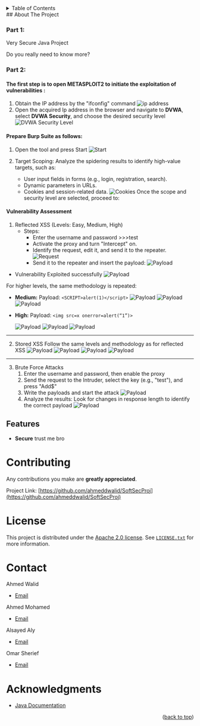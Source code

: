 <!-- TABLE OF CONTENTS -->

<details>  
 <summary>Table of Contents</summary>  
 <ol>  
 <li>  
 <a href="#about-the-project">About The Project</a>  
 </li>  
 <li><a href="#features">Features</a></li>  
 <li><a href="#contributing">Contributing</a></li>  
 <li><a href="#license">License</a></li>  
 <li><a href="#contact">Contact</a></li>  
 <li>  
 <a href="#acknowledgments">Acknowledgments</a>  
 </li>  
 </ol> </details>   
<!-- ABOUT THE PROJECT -->  
## About The Project

### Part 1:

Very Secure Java Project

Do you really need to know more?

### Part 2:

#### The first step is to open METASPLOIT2 to initiate the exploitation of vulnerabilities :

1. Obtain the IP address by the "ifconfig" command
   ![ip address](images/Picture1.png)
2. Open the acquired Ip address in the browser and navigate to **DVWA**, select **DVWA Security**, and choose the desired security level
   ![DVWA Security Level](images/Picture2.png)

#### Prepare Burp Suite as follows:

1. Open the tool and press Start
   ![Start](images/Picture3.png)
2. Target Scoping: Analyze the spidering results to identify high-value targets, such as:

   - User input fields in forms (e.g., login, registration, search).
   - Dynamic parameters in URLs.
   - Cookies and session-related data.
     ![Cookies](images/Picture4.png)
     Once the scope and security level are selected, proceed to:

#### Vulnerability Assessment

1. Reflected XSS (Levels: Easy, Medium, High)
   - Steps:
     - Enter the username and password >>>test
     - Activate the proxy and turn "Intercept" on.
     - Identify the request, edit it, and send it to the repeater.
       ![Request](images/Picture5.png)
     - Send it to the repeater and insert the payload: <script>alert(1)</script>
       ![Payload](images/Picture6.png)

- Vulnerability Exploited successfully
  ![Payload](images/Picture7.png)

For higher levels, the same methodology is repeated:

- **Medium:** Payload: `<SCRIPT>alert(1)</script>`
  ![Payload](images/Picture8.png)
  ![Payload](images/Picture9.png)
  ![Payload](images/Picture10.png)
- **High:** Payload: `<img src=x onerror=alert(“1”)>`

  ![Payload](images/Picture11.png)
  ![Payload](images/Picture12.png)
  ![Payload](images/Picture14.png)

---

2. Stored XSS
   Follow the same levels and methodology as for reflected XSS
   ![Payload](images/Picture15.png)
   ![Payload](images/Picture16.png)
   ![Payload](images/Picture17.png)
   ![Payload](images/Picture18.png)

---

3. Brute Force Attacks
   1. Enter the username and password, then enable the proxy
   2. Send the request to the Intruder, select the key (e.g., "test"), and press "Add$"
   3. Write the payloads and start the attack
      ![Payload](images/Picture18.png)
   4. Analyze the results: Look for changes in response length to identify the correct payload
      ![Payload](images/Picture18.png)

<!-- FEATURES -->

## Features

- **Secure** trust me bro

<!-- CONTRIBUTING -->

# Contributing

Any contributions you make are **greatly appreciated**.

Project Link: [https://github.com/ahmeddwalid/SoftSecProj](https://github.com/ahmeddwalid/SoftSecProj)

<!-- LICENSE -->

# License

This project is distributed under the [Apache 2.0 license](https://choosealicense.com/licenses/apache-2.0/). See
[```LICENSE.txt```](/LICENSE) for more information.

<!-- CONTACT -->

# Contact

Ahmed Walid

- [Email](ahmedwalid.c3301@gmail.com)

Ahmed Mohamed

- [Email](ahmedelgeen3@gmail.com)

Alsayed Aly

- [Email](sayedalymadany@gmail.com)

Omar Sherief

- [Email](omarserif2003@gmail.com)

<!-- ACKNOWLEDGMENTS -->

# Acknowledgments

* [Java Documentation](https://docs.oracle.com/en/java/)

<p align="right">(<a href="#top">back to top</a>)</p>
